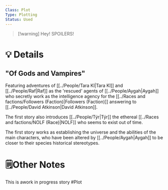 ```yaml
---
Class: Plot
Type: Plotting
Status: Used
---
```

> [!warning] Hey!
> SPOILERS!
# 💡 Details
## "Of Gods and Vampires"
Featuring adventures of [[../People/Tara Kl|Tara Kl]] and [[../People/Raf|Raf]] as the 'rescued' agents of [[../People/Aygah|Aygah]] who secretly work as the intelligence agency for the [[../Races and factions/Followers (Faction)|Followers (Faction)]] answering to [[../People/David Atkinson|David Atkinson]].

The first story also introduces [[../People/Týr|Týr]] the ethereal [[../Races and factions/NOLF (Race)|NOLF]] who seems to exist out of time.

The first story works as establishing the universe and the abilities of the main characters, who have been altered by [[../People/Aygah|Aygah]] to be closer to their species historical stereotypes. 
# 🗒️Other Notes
This is awork in progress story 
#Plot